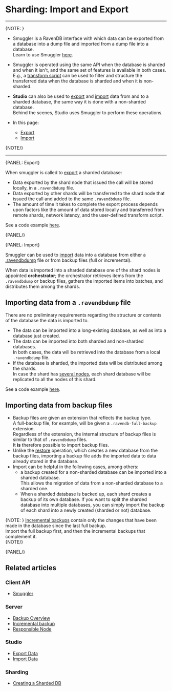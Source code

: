 ﻿# Sharding: Import and Export
---

{NOTE: }

* Smuggler is a RavenDB interface with which data can be 
  exported from a database into a dump file and imported 
  from a dump file into a database.  
  Learn to use Smuggler [here](../client-api/smuggler/what-is-smuggler).  

* Smuggler is operated using the same API when the database 
  is sharded and when it isn't, and the same set of features 
  is available in both cases.  
  E.g., a [transform script](../client-api/smuggler/what-is-smuggler#transformscript) 
  can be used to filter and structure the transferred data 
  when the database is sharded and when it is non-sharded.  

* **Studio** can also be used to 
  [export](../studio/database/tasks/export-database) 
  and [import](../studio/database/tasks/import-data/import-data-file) 
  data from and to a sharded database, the same way it is 
  done with a non-sharded database.  
  Behind the scenes, Studio uses Smuggler to perform these operations.  

* In this page:  
  * [Export](../sharding/import-and-export#export)  
  * [Import](../sharding/import-and-export#import)  

{NOTE/}

---

{PANEL: Export}

When smuggler is called to 
[export](../client-api/smuggler/what-is-smuggler#export) 
a sharded database:  

* Data exported by the shard node that issued the call will be stored 
  locally, in a `.ravendbdump` file.  
* Data exported by other shards will be transferred to the shard 
  node that issued the call and added to the same `.ravendbdump` file.  
* The amount of time it takes to complete the export process depends 
  upon factors like the amount of data stored locally and transferred 
  from remote shards, network latency, and the user-defined transform script.  

See a code example [here](../client-api/smuggler/what-is-smuggler#example).  

{PANEL/}

{PANEL: Import}

Smuggler can be used to [import](../client-api/smuggler/what-is-smuggler#import) 
data into a database from either a [.ravendbdump](../sharding/import-and-export#export) 
file or from backup files (full or incremental).  

When data is imported into a sharded database one of the shard nodes 
is appointed **orchestrator**; the orchestrator retrieves items from 
the `.ravendbdump` or backup files, gathers the imported items into 
batches, and distributes them among the shards.  

## Importing data from a `.ravendbdump` file

There are no preliminary requirements regarding the structure 
or contents of the database the data is imported to.  

* The data can be imported into a long-existing database, 
  as well as into a database just created.  
* The data can be imported into both sharded and non-sharded databases.  
  In both cases, the data will be retrieved into the database from 
  a local `.ravendbdump` file.  
* If the database is sharded, the imported data will be distributed among the shards.  
  In case the shard has [several nodes](../sharding/overview#shard-replication), 
  each shard database will be replicated to all the nodes of this shard.  

See a code example [here](../client-api/smuggler/what-is-smuggler#example-1).  

## Importing data from backup files

* Backup files are given an extension that reflects the backup type.  
  A full-backup file, for example, will be given a `.ravendb-full-backup` 
  extension.  
  Regardless of the extension, the internal structure of backup 
  files is similar to that of `.ravendbdump` files.  
  It **is** therefore possible to import backup files.  
* Unlike the [restore](../client-api/operations/maintenance/backup/restore) operation, 
  which creates a new database from the backup files, importing 
  a backup file adds the imported data to data already stored in 
  the database.  
* Import can be helpful in the following cases, among others:  
   * a backup created for a non-sharded database can be imported 
     into a sharded database.  
     This allows the migration of data from a non-sharded database 
     to a sharded one.  
   * When a sharded database is backed up, each shard creates a backup 
     of its own database. If you want to split the sharded database 
     into multiple databases, you can simply import the backup of each 
     shard into a newly created (sharded or not) database.  

{NOTE: }
[Incremental backups](../server/ongoing-tasks/backup-overview#backup-scope:-full-or-incremental) 
contain only the changes that have been made in the database since the last full backup.  
Import the full backup first, and then the incremental backups that complement it.  
{NOTE/}

{PANEL/}

## Related articles

### Client API
- [Smuggler](../client-api/smuggler/what-is-smuggler)  

### Server
- [Backup Overview](../server/ongoing-tasks/backup-overview)  
- [Incremental backup](../server/ongoing-tasks/backup-overview#backup-scope:-full-or-incremental)
- [Responsible Node](../server/clustering/distribution/highly-available-tasks#responsible-node)  

### Studio
- [Export Data](../studio/database/tasks/export-database)  
- [Import Data](../studio/database/tasks/import-data/import-data-file)  

### Sharding
- [Creating a Sharded DB](../sharding/administration/studio-admin#creating-a-sharded-database)  
